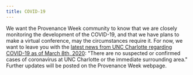 ```yaml
---
title: COVID-19
---
```


We want the Provenance Week community to know that we are closely monitoring the development of the COVID-19, and that we have plans to make a virtual conference, may the circumstances require it. For now, we want to leave you with the [latest news from UNC Charlotte regarding COVID-19 as of March 8th, 2020](https://emergency.uncc.edu/coronavirus): "There are no suspected or confirmed cases of coronavirus at UNC Charlotte or the immediate surrounding area." Further updates will be posted on the Provenance Week webpage. 


